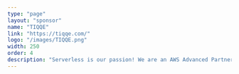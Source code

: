 ```yaml
---
type: "page"
layout: "sponsor"
name: "TIQQE"
link: "https://tiqqe.com/"
logo: "/images/TIQQE.png"
width: 250
order: 4
description: "Serverless is our passion! We are an AWS Advanced Partner with years of experience developing serverless solutions with technical excellency for production critical systems."
---
```


